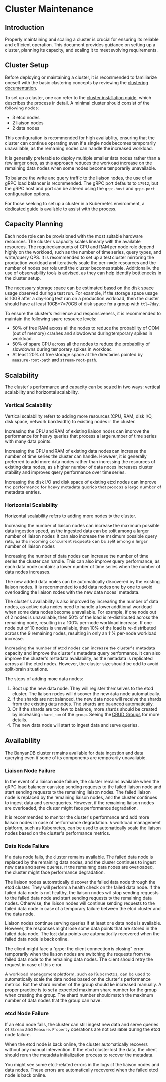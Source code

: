 # Cluster Maintenance

## Introduction
Properly maintaining and scaling a cluster is crucial for ensuring its reliable and efficient operation. This document provides guidance on setting up a cluster, planning its capacity, and scaling it to meet evolving requirements.

## Cluster Setup
Before deploying or maintaining a cluster, it is recommended to familiarize oneself with the basic clustering concepts by reviewing the [clustering documentation](../concept/clustering.md).

To set up a cluster, one can refer to the [cluster installation guide](../installation/cluster.md), which describes the process in detail. A minimal cluster should consist of the following nodes:

- 3 etcd nodes
- 2 liaison nodes
- 2 data nodes

This configuration is recommended for high availability, ensuring that the cluster can continue operating even if a single node becomes temporarily unavailable, as the remaining nodes can handle the increased workload.

It is generally preferable to deploy multiple smaller data nodes rather than a few larger ones, as this approach reduces the workload increase on the remaining data nodes when some nodes become temporarily unavailable.

To balance the write and query traffic to the liaison nodes, the use of an gRPC load balancer is recommended. The gRPC port defaults to `17912`, but the gRPC host and port can be altered using the `grpc-host` and `grpc-port` configuration options.

For those seeking to set up a cluster in a Kubernetes environment, a [dedicated guide](../installation/kubernetes.md) is available to assist with the process.

## Capacity Planning
Each node role can be provisioned with the most suitable hardware resources. The cluster's capacity scales linearly with the available resources. The required amounts of CPU and RAM per node role depend highly on the workload, such as the number of time series, query types, and write/query QPS. It is recommended to set up a test cluster mirroring the production workload and iteratively scale the per-node resources and the number of nodes per role until the cluster becomes stable. Additionally, the use of observability tools is advised, as they can help identify bottlenecks in the cluster setup.

The necessary storage space can be estimated based on the disk space usage observed during a test run. For example, if the storage space usage is 10GB after a day-long test run on a production workload, then the cluster should have at least 10GB*7=70GB of disk space for a group with `ttl=7day`.

To ensure the cluster's resilience and responsiveness, it is recommended to maintain the following spare resource levels:

- 50% of free RAM across all the nodes to reduce the probability of OOM (out of memory) crashes and slowdowns during temporary spikes in workload.
- 50% of spare CPU across all the nodes to reduce the probability of slowdowns during temporary spikes in workload.
- At least 20% of free storage space at the directories pointed by `measure-root-path` and `stream-root-path`.

## Scalability
The cluster's performance and capacity can be scaled in two ways: vertical scalability and horizontal scalability.

### Vertical Scalability
Vertical scalability refers to adding more resources (CPU, RAM, disk I/O, disk space, network bandwidth) to existing nodes in the cluster.

Increasing the CPU and RAM of existing liaison nodes can improve the performance for heavy queries that process a large number of time series with many data points.

Increasing the CPU and RAM of existing data nodes can increase the number of time series the cluster can handle. However, it is generally preferred to add more data nodes rather than increasing the resources of existing data nodes, as a higher number of data nodes increases cluster stability and improves query performance over time series.

Increasing the disk I/O and disk space of existing etcd nodes can improve the performance for heavy metadata queries that process a large number of metadata entries.

### Horizontal Scalability
Horizontal scalability refers to adding more nodes to the cluster.

Increasing the number of liaison nodes can increase the maximum possible data ingestion speed, as the ingested data can be split among a larger number of liaison nodes. It can also increase the maximum possible query rate, as the incoming concurrent requests can be split among a larger number of liaison nodes.

Increasing the number of data nodes can increase the number of time series the cluster can handle. This can also improve query performance, as each data node contains a lower number of time series when the number of data nodes increases.

The new added data nodes can be automatically discovered by the existing liaison nodes. It is recommended to add data nodes one by one to avoid overloading the liaison nodes with the new data nodes' metadata.

The cluster's availability is also improved by increasing the number of data nodes, as active data nodes need to handle a lower additional workload when some data nodes become unavailable. For example, if one node out of 2 nodes is unavailable, then 50% of the load is re-distributed across the remaining node, resulting in a 100% per-node workload increase. If one node out of 10 nodes is unavailable, then 10% of the load is re-distributed across the 9 remaining nodes, resulting in only an 11% per-node workload increase.

Increasing the number of etcd nodes can increase the cluster's metadata capacity and improve the cluster's metadata query performance. It can also improve the cluster's metadata availability, as the metadata is replicated across all the etcd nodes. However, the cluster size should be odd to avoid split-brain situations.

The steps of adding more data nodes:

1. Boot up the new data node. They will register themselves to the etcd cluster. The liaison nodes will discover the new data node automatically.
2. If the shards are not balanced, the new data node will receive the shards from the existing data nodes. The shards are balanced automatically.
3. Or if the shards are too few to balance, more shards should be created by increasing `shard_num` of the `group`. Seeing the [CRUD Groups](../interacting/bydbctl/schema/group.md) for more details.
4. The new data node will start to ingest data and serve queries.

## Availability

The BanyanDB cluster remains available for data ingestion and data querying even if some of its components are temporarily unavailable.

### Liaison Node Failure

In the event of a liaison node failure, the cluster remains available when the gRPC load balancer can stop sending requests to the failed liaison node and start sending requests to the remaining liaison nodes. The failed liaison node is replaced by the remaining liaison nodes, and the cluster continues to ingest data and serve queries. However, if the remaining liaison nodes are overloaded, the cluster might face performance degradation.

It is recommended to monitor the cluster's performance and add more liaison nodes in case of performance degradation. A workload management platform, such as Kubernetes, can be used to automatically scale the liaison nodes based on the cluster's performance metrics.

### Data Node Failure

If a data node fails, the cluster remains available. The failed data node is replaced by the remaining data nodes, and the cluster continues to ingest new data and serve queries. If the remaining data nodes are overloaded, the cluster might face performance degradation.

The liaison nodes automatically discover the failed data node through the etcd cluster. They will perform a health check on the failed data node. If the failed data node is not healthy, the liaison nodes will stop sending requests to the failed data node and start sending requests to the remaining data nodes. Otherwise, the liaison nodes will continue sending requests to the failed data node in case of a temporary failure between the etcd cluster and the data node.

Liaison nodes continue serving queries if at least one data node is available. However, the responses might lose some data points that are stored in the failed data node. The lost data points are automatically recovered when the failed data node is back online.

The client might face a "grpc: the client connection is closing" error temporarily when the liaison nodes are switching the requests from the failed data node to the remaining data nodes. The client should retry the request in case of this error.

A workload management platform, such as Kubernetes, can be used to automatically scale the data nodes based on the cluster's performance metrics. But the shard number of the group should be increased manually. A proper practice is to set a expected maximum shard number for the group when creating the group. The shard number should match the maximum number of data nodes that the group can have.

### etcd Node Failure

If an etcd node fails, the cluster can still ingest new data and serve queries of `Stream` and `Measure`. `Property` operations are not available during the etcd node failure.

When the etcd node is back online, the cluster automatically recovers without any manual intervention. If the etcd cluster lost the data, the client should rerun the metadata initialization process to recover the metadata.

You might see some etcd-related errors in the logs of the liaison nodes and data nodes. These errors are automatically recovered when the failed etcd node is back online.
